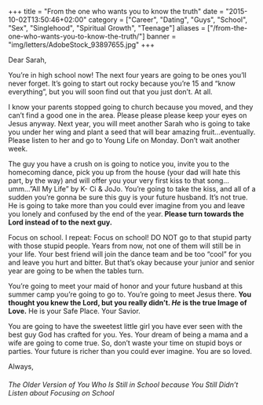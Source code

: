 +++
title = "From the one who wants you to know the truth"
date = "2015-10-02T13:50:46+02:00"
category = ["Career", "Dating", "Guys", "School", "Sex", "Singlehood", "Spiritual Growth", "Teenage"]
aliases = ["/from-the-one-who-wants-you-to-know-the-truth/"]
banner = "img/letters/AdobeStock_93897655.jpg"
+++

<div class="mk-single-content clearfix" itemprop="mainEntityOfPage">
	<p>Dear Sarah,</p>
<p>You’re in high school now! The next four years are going to be ones you’ll never forget. It’s going to start out rocky because you’re 15 and “know everything”, but you will soon find out that you just don’t. At all.<span id="more-140"></span></p>
<p>I know your parents stopped going to church because you moved, and they can’t find a good one in the area. Please please please keep your eyes on Jesus anyway. Next year, you will meet another Sarah who is going to take you under her wing and plant a seed that will bear amazing fruit…eventually. Please listen to her and go to Young Life on Monday. Don’t wait another week.</p>
<p>The guy you have a crush on is going to notice you, invite you to the homecoming dance, pick you up from the house (your dad will hate this part, by the way) and will offer you your very first kiss to that song…umm…”All My Life” by K- Ci &amp; JoJo. You’re going to take the kiss, and all of a sudden you’re gonna be sure this guy is your future husband. It’s not true. He is going to take more than you could ever imagine from you and leave you lonely and confused by the end of the year.<strong> Please turn towards the Lord instead of to the next guy.</strong></p>
<p>Focus on school. I repeat: Focus on school! DO NOT go to that stupid party with those stupid people. Years from now, not one of them will still be in your life. Your best friend will join the dance team and be too “cool” for you and leave you hurt and bitter. But that’s okay because your junior and senior year are going to be when the tables turn.</p>
<p>You’re going to meet your maid of honor and your future husband at this summer camp you’re going to go to. You’re going to meet Jesus there. <strong>You thought you knew the Lord, but you really didn’t. <em>He</em> is the true Image of Love.</strong> He is your Safe Place. Your Savior.</p>
<p>You are going to have the sweetest little girl you have ever seen with the best guy God has crafted for you. Yes. Your dream of being a mama and a wife are going to come true. So, don’t waste your time on stupid boys or parties. Your future is richer than you could ever imagine. You are so loved.</p>
<p>Always,</p>
<h6 class="signature">The Older Version of You Who Is Still in School because You Still Didn’t Listen about Focusing on School</h6>
</div>